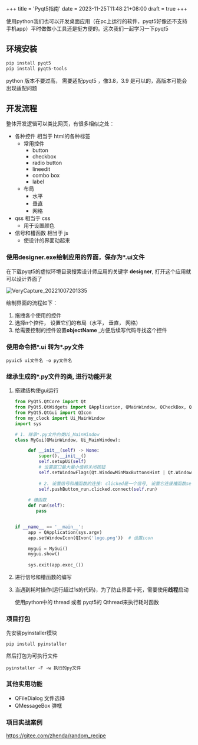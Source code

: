 +++
title = 'Pyqt5指南'
date = 2023-11-25T11:48:21+08:00
draft = true
+++

使用python我们也可以开发桌面应用（在pc上运行的软件，pyqt5好像还不支持手机app）平时做做小工具还是挺方便的。这次我们一起学习一下pyqt5

## 环境安装

```bash
pip install pyqt5
pip install pyqt5-tools
```

python 版本不要过高， 需要适配pyqt5 ，像3.8，3.9 是可以的，高版本可能会出现适配问题

## 开发流程

整体开发逻辑可以类比网页，有很多相似之处：

- 各种控件 相当于 html的各种标签
  - 常用控件
    - button
    - checkbox
    - radio button
    - lineedit
    - combo box
    - label
  - 布局
    - 水平
    - 垂直
    - 网格
- qss 相当于 css
  - 用于设置颜色
- 信号和槽函数 相当于 js
  - 使设计的界面动起来

### 使用designer.exe绘制应用的界面，保存为*.ui文件

在下载pyqt5的虚拟环境目录搜索设计师应用的关键字 **designer**, 打开这个应用就可以设计界面了

![VeryCapture_20221007201335](../imgs/VeryCapture_20231125121014.jpg)

绘制界面的流程如下：

1. 拖拽各个使用的控件
2. 选择n个控件， 设置它们的布局（水平， 垂直， 网格）
3. 给需要控制的控件设置**objectName** ,方便后续写代码寻找这个控件

### 使用命令把*.ui 转为*.py文件

```console
pyuic5 ui文件名 -o py文件名
```

### 继承生成的*.py文件的类, 进行功能开发

1. 搭建结构使gui运行

   ```python
   from PyQt5.QtCore import Qt
   from PyQt5.QtWidgets import QApplication, QMainWindow, QCheckBox, QMessageBox, QInputDialog, QLineEdit
   from PyQt5.QtGui import QIcon
   from my_clock import Ui_MainWindow
   import sys
   
   # 1. 继承*.py文件的类Ui_MainWindow
   class MyGui(QMainWindow, Ui_MainWindow):
   
        def __init__(self) -> None:
            super().__init__()
            self.setupUi(self)
            # 设置窗口最大最小值和关闭按钮
            self.setWindowFlags(Qt.WindowMinMaxButtonsHint | Qt.WindowCloseButtonHint)  
    
            # 2. 设置信号和槽函数的连接: clicked是一个信号, 设置它连接槽函数self.run
            self.pushButton_run.clicked.connect(self.run)  
           
        # 槽函数
        def run(self):
           pass
   
   
   if __name__ == '__main__':
        app = QApplication(sys.argv)
        app.setWindowIcon(QIvon('logo.png'))  # 设置icon

        mygui = MyGui()
        mygui.show()
    
        sys.exit(app.exec_())
   
   ```

2. 进行信号和槽函数的编写

3. 当遇到耗时操作(运行超过1s的代码)，为了防止界面卡死，需要使用**线程**启动

   使用python中的 thread 或者 pyqt5的 Qthread来执行耗时函数

### 项目打包

先安装pyinstaller模块

```console
pip install pyinstaller
```

然后打包为可执行文件

```console
pyinstaller -F -w 执行的py文件
```

### 其他实用功能

- QFileDialog 文件选择
- QMessageBox 弹框

### 项目实战案例

<https://gitee.com/zhenda/random_recipe>

